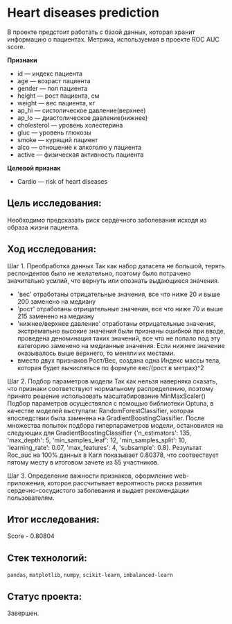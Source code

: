 # Heart diseases prediction

В проекте предстоит работать с базой данных, которая хранит информацию о пациентах. Метрика, используемая в проекте ROC AUC score.

**Признаки**
- id — индекс пациента
- age — возраст пациента
- gender — пол пациента
- height — рост пациента, см
- weight — вес пациента, кг
- ap_hi — систолическое давление(верхнее)
- ap_lo — диастолическое давление(нижнее)
- cholesterol — уровень холестерина
- gluc — уровень глюкозы
- smoke — курящий пациент
- alco — отношение к алкоголю у пациента
- active — физическая активность пациента

**Целевой признак**
- Cardio — risk of heart diseases


## Цель исследования:

Необходимо предсказать риск сердечного заболевания исходя из образа жизни пациента.

## Ход исследования:

Шаг 1. Преобработка данных
Так как набор датасета не большой, терять респондентов было не желательно, поэтому было потрачено значительно усилий, что вернуть или опознать выдающиеся значения.
* 'вес' отработаны отрицательные значения, все что ниже 20 и выше 200 заменено на медиану
* 'рост' отработаны отрицательные значения, все что ниже 70 и выше 215 заменено на медиану
* 'нижнее/верхнее давление' отработаны отрицательные значения, экстремально высокие значения были признаны ошибкой при вводе, проведена деноминация таких значений, все что не попало под эту категорию заменено на медианные значения. Если нижнее значение оказывалось выше верхнего, то меняли их местами.
* вместо двух признаков Рост/Вес, создана одна Индекс массы тела, которая будет вычисляться по формуле вес/(рост в метрах)^2 

Шаг 2. Подбор параметров модели
Так как нельзя наверняка сказать, что признаки соответствуют нормальному распределению, поэтому принято решение использовать масштабирование MinMaxScaler()
Подбор параметров осуществялся с помощью библиотеки Optuna, в качестве моделей выступали: RandomForestClassifier, которая впоследствии была заменена на GradientBoostingClassifier.
После множества попыток подбора гиперпараметров модели, остановился на следующих для GradientBoostingClassifier {'n_estimators': 135, 'max_depth': 5, 'min_samples_leaf': 12, 'min_samples_split': 10, 'learning_rate': 0.07, 'max_features': 4, 'subsample': 0.8}. Результат Roc_auc на 100% данных в Кагл показывает 0.80378, что соотвествует пятому месту в итоговом зачете из 55 участников.

Шаг 3. Определение важности признаков, оформление web-приложения, которое рассчитывает вероятность риска развития сердечно-сосудистого заболевания и выдает рекомендации пользователям.


## Итог исследования:

Score - 0.80804

## Стек технологий:

`pandas`, `matplotlib`, `numpy`, `scikit-learn`, `imbalanced-learn`

## Статус проекта:

Завершен.
